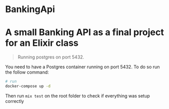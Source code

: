 # BankingApi

# A small Banking API as a final project for an Elixir class

> Running postgres on port 5432.

You need to have a Postgres container running on port 5432. To do so run the follow command:

```sh 
# run
docker-compose up -d
```

Then run `mix test` on the root folder to check if everything was setup correctly